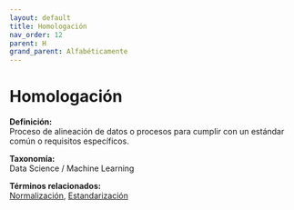 ```yaml
---
layout: default
title: Homologación
nav_order: 12
parent: H
grand_parent: Alfabéticamente
---
```


# Homologación

**Definición:**  
Proceso de alineación de datos o procesos para cumplir con un estándar común o requisitos específicos.

**Taxonomía:**  
Data Science / Machine Learning

**Términos relacionados:**  
[Normalización](https://maleniski.github.io/diccionario-angl-tec-mx/docs/alfabeticamente/N/normalizacin.html), [Estandarización](https://maleniski.github.io/diccionario-angl-tec-mx/docs/alfabeticamente/E/estandarizacin.html)
